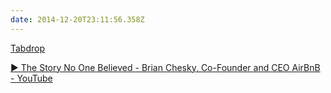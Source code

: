 ```yaml
---
date: 2014-12-20T23:11:56.358Z
---
```

[Tabdrop](https://tabdrop.herokuapp.com/)

[▶ The Story No One Believed - Brian Chesky, Co-Founder and CEO AirBnB - YouTube](https://www.youtube.com/watch?v=1bAT44QPPHw&spfreload=10)

